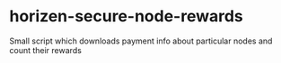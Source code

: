 # horizen-secure-node-rewards
Small script which downloads payment info about particular nodes and count their rewards
